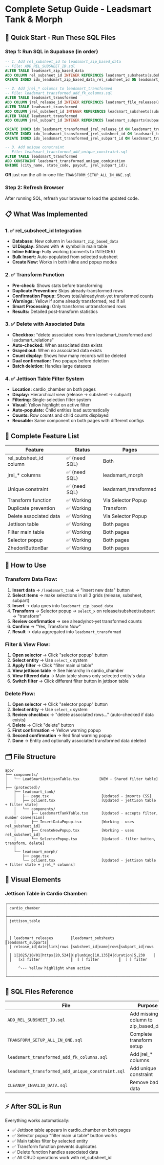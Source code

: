# Complete Setup Guide - Leadsmart Tank & Morph

## 🚀 Quick Start - Run These SQL Files

### Step 1: Run SQL in Supabase (in order)

```sql
-- 1. Add rel_subsheet_id to leadsmart_zip_based_data
-- File: ADD_REL_SUBSHEET_ID.sql
ALTER TABLE leadsmart_zip_based_data
ADD COLUMN rel_subsheet_id INTEGER REFERENCES leadsmart_subsheets(subsheet_id) ON DELETE SET NULL;
CREATE INDEX idx_leadsmart_zip_based_data_rel_subsheet_id ON leadsmart_zip_based_data(rel_subsheet_id);

-- 2. Add jrel_* columns to leadsmart_transformed
-- File: leadsmart_transformed_add_fk_columns.sql
ALTER TABLE leadsmart_transformed
ADD COLUMN jrel_release_id INTEGER REFERENCES leadsmart_file_releases(release_id) ON DELETE SET NULL;
ALTER TABLE leadsmart_transformed
ADD COLUMN jrel_subsheet_id INTEGER REFERENCES leadsmart_subsheets(subsheet_id) ON DELETE SET NULL;
ALTER TABLE leadsmart_transformed
ADD COLUMN jrel_subpart_id INTEGER REFERENCES leadsmart_subparts(subpart_id) ON DELETE SET NULL;

CREATE INDEX idx_leadsmart_transformed_jrel_release_id ON leadsmart_transformed(jrel_release_id);
CREATE INDEX idx_leadsmart_transformed_jrel_subsheet_id ON leadsmart_transformed(jrel_subsheet_id);
CREATE INDEX idx_leadsmart_transformed_jrel_subpart_id ON leadsmart_transformed(jrel_subpart_id);

-- 3. Add unique constraint
-- File: leadsmart_transformed_add_unique_constraint.sql
ALTER TABLE leadsmart_transformed
ADD CONSTRAINT leadsmart_transformed_unique_combination 
UNIQUE (city_name, state_code, payout, jrel_subpart_id);
```

**OR** just run the all-in-one file: `TRANSFORM_SETUP_ALL_IN_ONE.sql`

### Step 2: Refresh Browser
After running SQL, refresh your browser to load the updated code.

## 📋 What Was Implemented

### 1. ✅ rel_subsheet_id Integration
- **Database:** New column in `leadsmart_zip_based_data`
- **UI Display:** Shows with ★ symbol in main table
- **Inline Editing:** Fully working (converts to INTEGER)
- **Bulk Insert:** Auto-populated from selected subsheet
- **Create New:** Works in both inline and popup modes

### 2. ✅ Transform Function
- **Pre-check:** Shows stats before transforming
- **Duplicate Prevention:** Skips already-transformed rows
- **Confirmation Popup:** Shows total/already/not-yet transformed counts
- **Warnings:** Yellow if some already transformed, red if all
- **Smart Processing:** Only transforms untransformed rows
- **Results:** Detailed post-transform statistics

### 3. ✅ Delete with Associated Data
- **Checkbox:** "delete associated rows from leadsmart_transformed and leadsmart_relations"
- **Auto-checked:** When associated data exists
- **Grayed out:** When no associated data exists
- **Count display:** Shows how many records will be deleted
- **Dual confirmation:** Two popups before deletion
- **Batch deletion:** Handles large datasets

### 4. ✅ Jettison Table Filter System
- **Location:** cardio_chamber on both pages
- **Display:** Hierarchical view (release → subsheet → subpart)
- **Filtering:** Single-selection filter system
- **Visual:** Yellow highlight on active filter
- **Auto-populate:** Child entities load automatically
- **Counts:** Row counts and child counts displayed
- **Reusable:** Same component on both pages with different configs

## 🎯 Complete Feature List

| Feature | Status | Pages |
|---------|--------|-------|
| rel_subsheet_id column | ✅ (need SQL) | Both |
| jrel_* columns | ✅ (need SQL) | leadsmart_morph |
| Unique constraint | ✅ (need SQL) | leadsmart_transformed |
| Transform function | ✅ Working | Via Selector Popup |
| Duplicate prevention | ✅ Working | Transform |
| Delete associated data | ✅ Working | Via Selector Popup |
| Jettison table | ✅ Working | Both pages |
| Filter main table | ✅ Working | Both pages |
| Selector popup | ✅ Working | Both pages |
| ZhedoriButtonBar | ✅ Working | Both pages |

## 📖 How to Use

### Transform Data Flow:
1. **Insert data** → `/leadsmart_tank` → "insert new data" button
2. **Select items** → make selections in all 3 grids (release, subsheet, subpart)
3. **Insert** → data goes into `leadsmart_zip_based_data`
4. **Transform** → Selector popup → `select_x` on release/subsheet/subpart → "transform"
5. **Review confirmation** → see already/not-yet transformed counts
6. **Confirm** → "Yes, Transform Now"
7. **Result** → data aggregated into `leadsmart_transformed`

### Filter & View Flow:
1. **Open selector** → Click "selector popup" button
2. **Select entity** → Use `select_x` system
3. **Apply filter** → Click "filter main ui table"
4. **View jettison table** → See hierarchy in cardio_chamber
5. **View filtered data** → Main table shows only selected entity's data
6. **Switch filter** → Click different filter button in jettison table

### Delete Flow:
1. **Open selector** → Click "selector popup" button
2. **Select entity** → Use `select_x` system
3. **Review checkbox** → "delete associated rows..." (auto-checked if data exists)
4. **Delete** → Click "delete" button
5. **First confirmation** → Yellow warning popup
6. **Second confirmation** → Red final warning popup
7. **Done** → Entity and optionally associated transformed data deleted

## 🗂️ File Structure

```
app/
├── components/
│   └── LeadSmartJettisonTable.tsx         [NEW - Shared filter table]
│
├── (protected)/
    ├── leadsmart_tank/
    │   ├── page.tsx                        [Updated - imports CSS]
    │   ├── pclient.tsx                     [Updated - jettison table + filter state]
    │   └── components/
    │       ├── LeadsmartTankTable.tsx      [Updated - accepts filter, number conversion]
    │       ├── InsertDataPopup.tsx         [Working - uses rel_subsheet_id]
    │       ├── CreateNewPopup.tsx          [Working - uses rel_subsheet_id]
    │       └── SelectorPopup.tsx           [Updated - filter button, transform, delete]
    │
    └── leadsmart_morph/
        ├── page.tsx
        └── pclient.tsx                     [Updated - jettison table + filter state + jrel_* columns]
```

## 🎨 Visual Elements

### Jettison Table in Cardio Chamber:
```
┌──────────────────────────────────────────────────────────────────────┐
│ cardio_chamber                                                        │
├──────────────────────────────────────────────────────────────────────┤
│ jettison_table                                                        │
│                                                                       │
│ ║ leadsmart_releases        ║leadsmart_subsheets  ║leadsmart_subparts│
│ ║ release_id│date│link│rows ║subsheet_id│name│rows║subpart_id│rows  │
│ ║ 1│2025/10/01│https│20,524║8│plumbing│10,135║4│duration│5,230    │
│ ║   [x] filter              ║  [ ] filter         ║  [ ] filter       │
│     ^--- Yellow highlight when active                                 │
└──────────────────────────────────────────────────────────────────────┘
```

## 📝 SQL Files Reference

| File | Purpose | Status |
|------|---------|--------|
| `ADD_REL_SUBSHEET_ID.sql` | Add missing column to zip_based_data | ⚠️ RUN |
| `TRANSFORM_SETUP_ALL_IN_ONE.sql` | Complete transform setup | ⚠️ RUN |
| `leadsmart_transformed_add_fk_columns.sql` | Add jrel_* columns | Included in ALL_IN_ONE |
| `leadsmart_transformed_add_unique_constraint.sql` | Add unique constraint | Included in ALL_IN_ONE |
| `CLEANUP_INVALID_DATA.sql` | Remove bad data | Optional |

## ⚡ After SQL is Run

Everything works automatically:
- ✅ Jettison table appears in cardio_chamber on both pages
- ✅ Selector popup "filter main ui table" button works
- ✅ Main tables filter by selected entity
- ✅ Transform function prevents duplicates
- ✅ Delete function handles associated data
- ✅ All CRUD operations work with rel_subsheet_id

